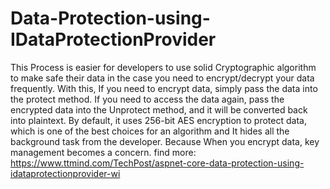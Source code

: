 # Data-Protection-using-IDataProtectionProvider
This Process is easier for developers to use solid Cryptographic algorithm to make safe their data in the case you need to encrypt/decrypt your data frequently.  With this,  If you need to encrypt data, simply pass the data into the protect method. If you need to access the data again, pass the encrypted data into the Unprotect method, and it will be converted back into plaintext.    By default, it uses 256-bit AES encryption to protect data, which is one of the best choices for an algorithm and It hides all the background task from the developer. Because When you encrypt data, key management becomes a concern.
find more: 
https://www.ttmind.com/TechPost/aspnet-core-data-protection-using-idataprotectionprovider-wi
